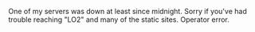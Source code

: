 One of my servers was down at least since midnight. Sorry if you've had trouble reaching "LO2" and many of the static sites. Operator error. 
